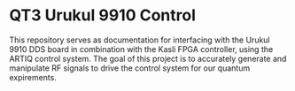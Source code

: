 # QT3 Urukul 9910 Control
This repository serves as documentation for interfacing with the Urukul 9910 DDS board in combination with the Kasli FPGA controller, using the ARTIQ control system. The goal of this project is to accurately generate and manipulate RF signals to drive the control system for our quantum expirements.
